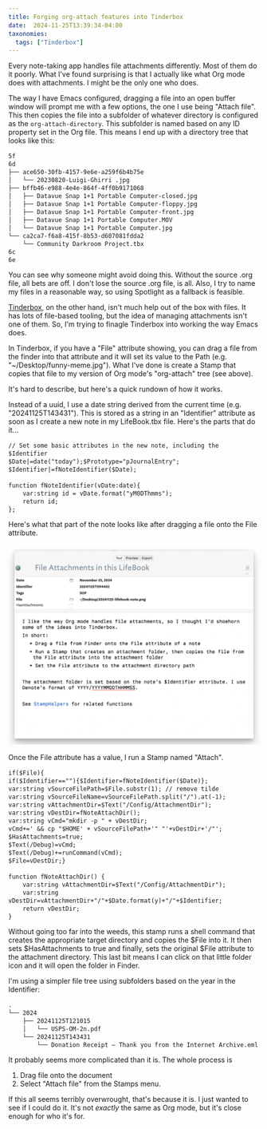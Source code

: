```yaml
---
title: Forging org-attach features into Tinderbox
date:  2024-11-25T13:39:34-04:00
taxonomies:
  tags: ["Tinderbox"]
---
```


Every note-taking app handles file attachments differently. Most of them do it poorly. What I've found surprising is that I actually like what Org mode does with attachments. I might be the only one who does.

The way I have Emacs configured, dragging a file into an open buffer window will prompt me with a few options, the one I use being "Attach file". This then copies the file into a subfolder of whatever directory is configured as the `org-attach-directory`. This subfolder is named based on any ID property set in the Org file. This means I end up with a directory tree that looks like this:

    5f
    6d
    ├── ace650-30fb-4157-9e6e-a259f6b4b75e
    │   └── 20230820-Luigi-Ghirri .jpg
    ├── bffb46-e988-4e4e-864f-4ff0b9171068
    │   ├── Datavue Snap 1+1 Portable Computer-closed.jpg
    │   ├── Datavue Snap 1+1 Portable Computer-floppy.jpg
    │   ├── Datavue Snap 1+1 Portable Computer-front.jpg
    │   ├── Datavue Snap 1+1 Portable Computer.MOV
    │   └── Datavue Snap 1+1 Portable Computer.jpg
    └── ca2ca7-f6a8-415f-8b53-d607081fdda2
        └── Community Darkroom Project.tbx
    6c
    6e

You can see why someone might avoid doing this. Without the source .org file, all bets are off. I don't lose the source .org file, is all. Also, I try to name my files in a reasonable way, so using Spotlight as a fallback is feasible.

[Tinderbox](https://eastgate.com/Tinderbox), on the other hand, isn't much help out of the box with files. It has lots of file-based tooling, but the idea of managing attachments isn't one of them. So, I'm trying to finagle Tinderbox into working the way Emacs does. 

In Tinderbox, if you have a "File" attribute showing, you can drag a file from the finder into that attribute and it will set its value to the Path (e.g. "~/Desktop/funny-meme.jpg"). What I've done is create a Stamp that copies that file to my version of Org mode's "org-attach" tree (see above). 

It's hard to describe, but here's a quick rundown of how it works.

Instead of a uuid, I use a date string derived from the current time (e.g. "20241125T143431"). This is stored as a string in an "Identifier" attribute as soon as I create a new note in my LifeBook.tbx file. Here's the parts that do it...

    // Set some basic attributes in the new note, including the $Identifier
    $Date|=date("today");$Prototype="pJournalEntry";
    $Identifier|=fNoteIdentifier($Date);

    function fNoteIdentifier(vDate:date){
    	var:string id = vDate.format("yM0DThmms");
    	return id;
    };

Here's what that part of the note looks like after dragging a file onto the File attribute.

![](20241125-lifebook-note-1.png "")

Once the File attribute has a value, I run a Stamp named "Attach".

    if($File){
    if($Identifier==""){$Identifier=fNoteIdentifier($Date)};
    var:string vSourceFilePath=$File.substr(1); // remove tilde
    var:string vSourceFileName=vSourceFilePath.split("/").at(-1);
    var:string vAttachmentDir=$Text("/Config/AttachmentDir");
    var:string vDestDir=fNoteAttachDir();
    var:string vCmd="mkdir -p " + vDestDir;
    vCmd+=' && cp "$HOME' + vSourceFilePath+'" "'+vDestDir+'/"';
    $HasAttachments=true;
    $Text(/Debug)=vCmd;
    $Text(/Debug)+=runCommand(vCmd);
    $File=vDestDir;}

    function fNoteAttachDir() {
    	var:string vAttachmentDir=$Text("/Config/AttachmentDir");
    	var:string vDestDir=vAttachmentDir+"/"+$Date.format(y)+"/"+$Identifier;
    	return vDestDir;
    }

Without going too far into the weeds, this stamp runs a shell command that creates the appropriate target directory and copies the $File into it. It then sets $HasAttachments to true and finally, sets the original $File attribute to the attachment directory. This last bit means I can click on that little folder icon and it will open the folder in Finder.

I'm using a simpler file tree using subfolders based on the year in the Identifier:

    .
    └── 2024
        ├── 20241125T121015
        │   └── USPS-OM-2n.pdf
        └── 20241125T143431
            └── Donation Receipt — Thank you from the Internet Archive.eml

It probably seems more complicated than it is. The whole process is 

1.  Drag file onto the document
2.  Select "Attach file" from the Stamps menu.

If this all seems terribly overwrought, that's because it is. I just wanted to see if I could do it. It's not _exactly_ the same as Org mode, but it's close enough for who it's for.